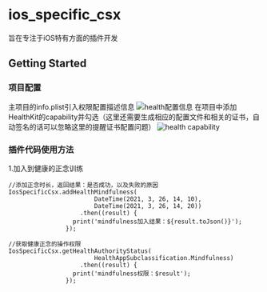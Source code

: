 # ios_specific_csx

旨在专注于iOS特有方面的插件开发

## Getting Started

### 项目配置
主项目的info.plist引入权限配置描述信息
![health配置信息](https://github.com/KirstenDunst/FlutterPlugins/tree/main/ios_specific_csx/plist.png)
在项目中添加HealthKit的capability并勾选（这里还需要生成相应的配置文件和相关的证书，自动签名的话可以忽略这里的提醒证书配置问题）
![health capability](https://github.com/KirstenDunst/FlutterPlugins/tree/main/ios_specific_csx/config.png)

### 插件代码使用方法

1.加入到健康的正念训练
```flutter
//添加正念时长，返回结果：是否成功，以及失败的原因
IosSpecificCsx.addHealthMindfulness(
                        DateTime(2021, 3, 26, 14, 10),
                        DateTime(2021, 3, 26, 14, 20))
                    .then((result) {
                  print('mindfulness加入结果：${result.toJson()}');
                });
```
```flutter
//获取健康正念的操作权限
IosSpecificCsx.getHealthAuthorityStatus(
                        HealthAppSubclassification.Mindfulness)
                    .then((result) {
                  print('mindfulness权限：$result');
                });
```

